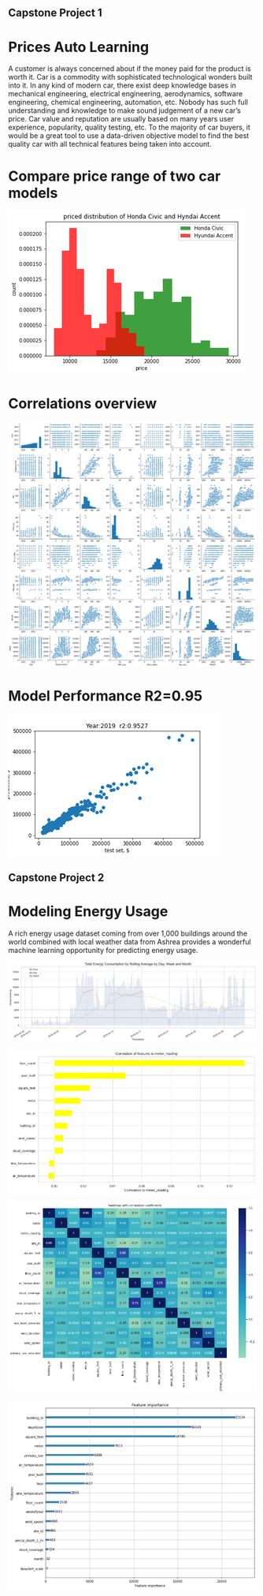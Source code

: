 ## Capstone Project 1
# Prices Auto Learning
A customer is always concerned about if the money paid for the product is worth it. Car is a commodity with sophisticated technological wonders built into it. In any kind of modern car, there exist deep knowledge bases in mechanical engineering, electrical engineering, aerodynamics, software engineering, chemical engineering, automation, etc. 
Nobody has such full understanding and knowledge to make sound judgement of a new car’s price. Car value and reputation are usually based on many years user experience, popularity, quality testing, etc. 
To the majority of car buyers, it would be a great tool to use a data-driven objective model to find the best quality car with all technical features being taken into account. 

# Compare price range of two car models
![price comparison](https://github.com/datajiang/SpringBoard/blob/master/Capstone%20Project%201/civic-accent.png)

# Correlations overview
![pair plot](https://github.com/datajiang/SpringBoard/blob/master/Capstone%20Project%201/correlation.png)

# Model Performance R2=0.95
![2019 predictin](https://github.com/datajiang/SpringBoard/blob/master/Capstone%20Project%201/Year2019.png)


## Capstone Project 2
# Modeling Energy Usage
A rich energy usage dataset coming from over 1,000 buildings around the world combined with local weather data from Ashrea provides a wonderful machine learning opportunity for predicting energy usage.

![overalusage](https://github.com/datajiang/SpringBoard/blob/master/Capstone%20Project%202/overal-dayweekmonth.png)

![corr](https://github.com/datajiang/SpringBoard/blob/master/Capstone%20Project%202/correlation%20to%20target.png)

![corrheat](https://github.com/datajiang/SpringBoard/blob/master/Capstone%20Project%202/correlation%20heatmap.png)

![feature importance](https://github.com/datajiang/SpringBoard/blob/master/Capstone%20Project%202/feature_importance.png)
